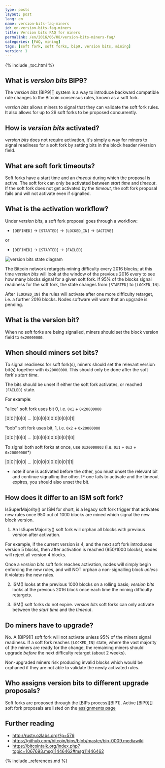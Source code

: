 ```yaml
---
type: posts
layout: post
lang: en
name: version-bits-faq-miners
id: en-version-bits-faq-miners
title: Version bits FAQ for miners
permalink: /en/2016/06/08/version-bits-miners-faq/
categories: [FAQ, mining]
tags: [soft fork, soft forks, bip9, version bits, mining]
version: 1
---
```

{% include _toc.html %}

## What is _version bits_ BIP9?

The _version bits_ [BIP9][] system is a way to introduce backward compatible rule changes to the Bitcoin consensus rules, known as a soft fork.

_version bits_ allows miners to signal that they can validate the soft fork rules. It also allows for up to 29 soft forks to be proposed concurrently.

## How is _version bits_ activated?

_version bits_ does not require activation, it's simply a way for miners to signal readiness for a soft fork by setting bits in the block header nVersion field.

## What are soft fork timeouts?

Soft forks have a start time and an _timeout_ during which the proposal is active. The soft fork can only be activated between _start time_ and _timeout_. If the soft fork does not get activated by the _timeout_, the soft fork proposal fails and will not activate even if signalled.

## What is the activation workflow?

Under _version bits_, a soft fork proposal goes through a workflow: 

- `[DEFINED]` -> `[STARTED]` -> `[LOCKED_IN]` -> `[ACTIVE]`

or

- `[DEFINED]` -> `[STARTED]` -> `[FAILED]`

![version bits state diagram](https://raw.githubusercontent.com/bitcoin/bips/master/bip-0009/states.png)

The Bitcoin network retargets mining difficulty every 2016 blocks; at this time _version bits_ will look at the window of the previous 2016 every to see how many blocks signal for a given soft fork. If 95% of the blocks signal readiness for the soft fork, the state changes from `[STARTED]` to `[LOCKED_IN]`.

After `[LOCKED_IN]` the rules will activate after one more difficulty retarget, i.e. a further 2016 blocks. Nodes software will warn that an upgrade is pending.

## What is the version bit?

When no soft forks are being signalled, miners should set the block version field to `0x20000000`.

## When should miners set bits?

To signal readiness for soft fork(s), miners should set the relevant version bit(s) together with `0x20000000`. This should only be done after the soft fork's _start time_. 

The bits should be unset if either the soft fork activates, or reached `[FAILED]` state.

For example:

"alice" soft fork uses bit 0, i.e. `0x1` + `0x20000000`

|0|0|1|0|0| ... |0|0|0|0|0|0|0|0|0|1|

"bob" soft fork uses bit, 1, i.e. `0x2` + `0x20000000`

|0|0|1|0|0| ... |0|0|0|0|0|0|0|0|1|0|

To signal both soft forks at once, use `0x20000003` (i.e. `0x1` + `0x2` + `0x20000000`*)

|0|0|1|0|0| ... |0|0|0|0|0|0|0|0|1|1|

* note if one is activated before the other, you must unset the relevant bit and continue signalling the other. IF one fails to activate and the timeout expires, you should also unset the bit.

## How does it differ to an ISM soft fork?

IsSuperMajority() or ISM for short, is a legacy soft fork trigger that activates new rules once 950 out of 1000 blocks are mined which signal the new block version.

1. An IsSuperMajority() soft fork will orphan all blocks with previous version after activation.

For example, if the current version is 4, and the next soft fork introduces version 5 blocks, then after activation is reached (950/1000 blocks), nodes will reject all version 4 blocks.

Once a _version bits_ soft fork reaches activation, nodes will simply begin enforcing the new rules, and will NOT orphan a non-signalling block _unless_ it violates the new rules.

2. ISM() looks at the previous 1000 blocks on a rolling basis; _version bits_ looks at the previous 2016 block once each time the mining difficulty retargets.

3. ISM() soft forks do not expire. _version bits_ soft forks can only activate between the _start time_ and the _timeout_.

## Do miners have to upgrade?

No. A [BIP9][] soft fork will not activate unless 95% of the miners signal readiness. If a soft fork reaches `[LOCKED_IN]` state, where the vast majority of the miners are ready for the change, the remaining miners should upgrade _before_ the next difficulty retarget (about 2 weeks).

Non-upgraded miners risk producing invalid blocks which would be orphaned if they are not able to validate the newly activated rules.

## Who assigns version bits to different upgrade proposals?

Soft forks are proposed through the [BIPs process][BIP1]. Active [BIP9][] soft fork proposals are listed on the [assignments page](https://github.com/bitcoin/bips/blob/master/bip-0009.mediawiki#deployments)

## Further reading

- http://rusty.ozlabs.org/?p=576
- https://github.com/bitcoin/bips/blob/master/bip-0009.mediawiki
- https://bitcointalk.org/index.php?topic=1067693.msg11446462#msg11446462

{% include _references.md %}

